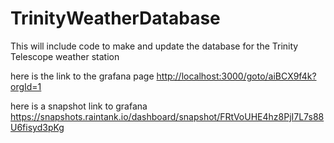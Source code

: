 # TrinityWeatherDatabase
This will include code to make and update the database for the Trinity Telescope weather station 

here is the link to the grafana page [http://localhost:3000/goto/aiBCX9f4k?orgId=1](http://localhost:3000/goto/gfmk9rB4k?orgId=1)

here is a snapshot link to grafana https://snapshots.raintank.io/dashboard/snapshot/FRtVoUHE4hz8PjI7L7s88U6fisyd3pKg
